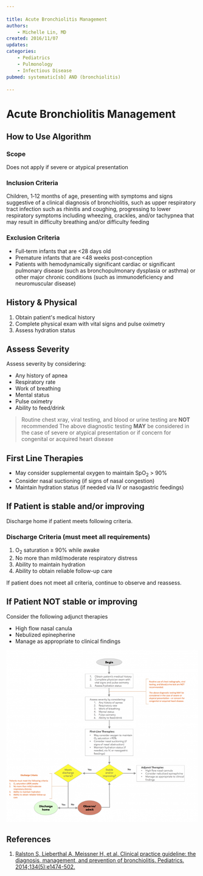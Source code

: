 ```yaml
---

title: Acute Bronchiolitis Management
authors:
    - Michelle Lin, MD
created: 2016/11/07
updates:
categories:
    - Pediatrics
    - Pulmonology
    - Infectious Disease
pubmed: systematic[sb] AND (bronchiolitis) 

---
```


# Acute Bronchiolitis Management

## How to Use Algorithm

### Scope

Does not apply if severe or atypical presentation

### Inclusion Criteria

Children, 1‐12 months of age, presenting with symptoms and signs suggestive of a clinical diagnosis of bronchiolitis, such as upper respiratory tract infection such as rhinitis and coughing, progressing to lower respiratory symptoms including wheezing, crackles, and/or tachypnea that may result in difficulty breathing and/or difficulty feeding

### Exclusion Criteria

- Full‐term infants that are <28 days old
- Premature infants that are <48 weeks post‐conception
- Patients with hemodynamically significant cardiac or significant pulmonary disease (such as bronchopulmonary dysplasia or asthma) or other major chronic conditions (such as immunodeficiency and neuromuscular disease)

## History & Physical

1. Obtain patient's medical history
2. Complete physical exam with vital signs and pulse oximetry
3. Assess hydration status

## Assess Severity

Assess severity by considering:

- Any history of apnea
- Respiratory rate
- Work of breathing
- Mental status
- Pulse oximetry
- Ability to feed/drink

> Routine chest xray, viral testing, and blood or urine testing are **NOT** recommended
> The above diagnostic testing **MAY** be considered in the case of severe or atypical presentation or if concern for congenital or acquired heart disease

## First Line Therapies

- May consider supplemental oxygen to maintain SpO<sub>2</sub> > 90%
- Consider nasal suctioning (if signs of nasal congestion)
- Maintain hydration status (if needed via IV or nasogastric feedings)

## If Patient is stable and/or improving

Discharge home if patient meets following criteria.

### Discharge Criteria (must meet all requirements)

1. O<sub>2</sub> saturation &ge; 90% while awake
2. No more than mild/moderate respiratory distress
3. Ability to maintain hydration
4. Ability to obtain reliable follow-up care

If patient does not meet all criteria, continue to observe and reassess.

## If Patient NOT stable or improving

Consider the following adjunct therapies

- High flow nasal canula
- Nebulized epinepherine
- Manage as appropriate to clinical findings

![](image-1.png)

## References

1. [Ralston S, Lieberthal A, Meissner H, et al. Clinical practice guideline: the diagnosis, management, and prevention of bronchiolitis. Pediatrics. 2014;134(5):e1474-502.](https://www.ncbi.nlm.nih.gov/pubmed/25349312)